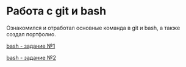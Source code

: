 # Работа с git и bash
Ознакомился и отработал основные команда в git и bash, а также создал портфолио.

[bash - задание №1](https://github.com/RizvanovI/git_bash/blob/main/bash1.txt)

[bash - задание №2](https://github.com/RizvanovI/git_bash/blob/main/bash2.txt)
